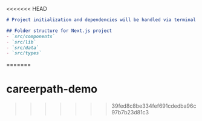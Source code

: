 <<<<<<< HEAD
```markdown
# Project initialization and dependencies will be handled via terminal commands, but here is the folder structure setup:

## Folder structure for Next.js project
- `src/components`
- `src/lib`
- `src/data`
- `src/types`
```
=======
# careerpath-demo
>>>>>>> 39fed8c8be334fef691cdedba96c97b7b23d81c3
